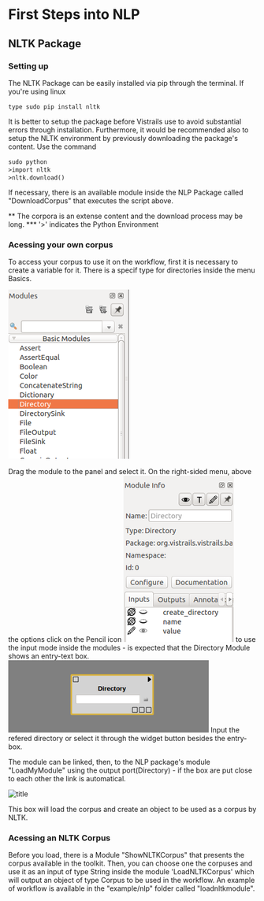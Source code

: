 # First Steps into NLP

## NLTK Package

### Setting up

The NLTK Package can be easily installed via pip through the terminal. If you're using linux

    type sudo pip install nltk

It is better to setup the package before Vistrails use to avoid substantial errors through installation. Furthermore, it would be recommended also to setup the NLTK environment by previously downloading the package's content. Use the command
 
    sudo python
    >import nltk
    >nltk.download()

If necessary, there is an available module inside the NLP Package called "DownloadCorpus" that executes the script above.

** The corpora is an extense content and the download process may be long.
*** '>' indicates the Python Environment



### Acessing your own corpus

To access your corpus to use it on the workflow, first it is necessary to create a variable for it. There is a specif type for directories inside the menu Basics.

![title](img/img1.png)

Drag the module to the panel and select it. On the right-sided menu, above the options click on the Pencil icon 
![title](img/img2.png)
to use the input mode inside the modules - is expected that the Directory Module shows an entry-text box.
![title](img/img3.png)
Input the refered directory or select it through the widget button besides the entry-box.

The module can be linked, then, to the NLP package's module "LoadMyModule" using the output port(Directory) - if the box are put close to each other the link is automatical. 

![title](img4.png)

This box will load the corpus and create an object to be used as a corpus by NLTK. 

### Acessing an NLTK Corpus

Before you load, there is a Module "ShowNLTKCorpus" that presents the corpus available in the toolkit. Then, you can choose one the corpuses and use it as an input of type String inside the module 'LoadNLTKCorpus' which will output an object of type Corpus to be used in the workflow. An example of workflow is available in the "example/nlp" folder called "loadnltkmodule".
